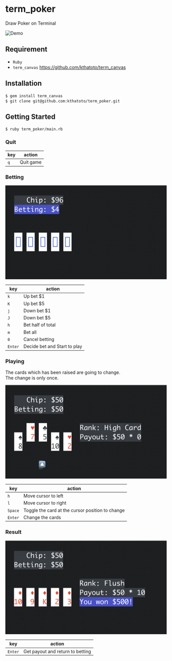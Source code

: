 # term_poker
Draw Poker on Terminal

![Demo](./images/term_poker.gif)

## Requirement
* `Ruby`
* `term_canvas` https://github.com/kthatoto/term_canvas

## Installation
    $ gem install term_canvas
    $ git clone git@github.com:kthatoto/term_poker.git

## Getting Started
    $ ruby term_poker/main.rb

### Quit
|key|action|
|---|---|
|`q`|Quit game|

### Betting
![Betting](./images/betting.png)

|key|action|
|---|---|
|`k`|Up bet $1|
|`K`|Up bet $5|
|`j`|Down bet $1|
|`J`|Down bet $5|
|`h`|Bet half of total|
|`m`|Bet all|
|`0`|Cancel betting|
|`Enter`|Decide bet and Start to play|

### Playing
The cards which has been raised are going to change.  
The change is only once.

![Playing](./images/playing.png)

|key|action|
|---|---|
|`h`|Move cursor to left|
|`l`|Move cursor to right|
|`Space`|Toggle the card at the cursor position to change|
|`Enter`|Change the cards|

### Result

![Result](./images/result.png)

|key|action|
|---|---|
|`Enter`|Get payout and return to betting|
